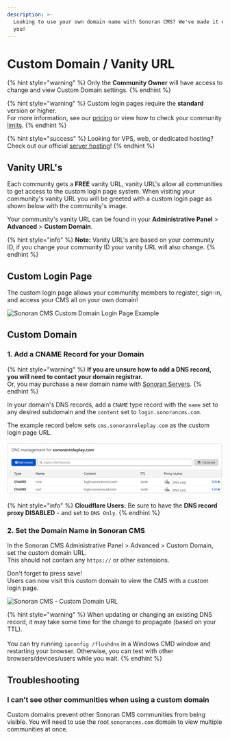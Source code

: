 ```yaml
---
description: >-
  Looking to use your own domain name with Sonoran CMS? We've made it easy for
  you!
---
```


# Custom Domain / Vanity URL

{% hint style="warning" %}
Only the **Community Owner** will have access to change and view Custom Domain settings.
{% endhint %}

{% hint style="warning" %}
Custom login pages require the **standard** version or higher.\
For more information, see our [pricing](../../pricing/pricing-faq/) or view how to check your community [limits](../getting-started/view-your-limits.md).
{% endhint %}

{% hint style="success" %}
Looking for VPS, web, or dedicated hosting? Check out our official [server hosting](../../other-products/server-hosting.md)!
{% endhint %}

## Vanity URL's

Each community gets a **FREE** vanity URL, vanity URL's allow all communities to get access to the custom login page system. When visiting your community's vanity URL you will be greeted with a custom login page as shown below with the community's image.

Your community's vanity URL can be found in your **Administrative Panel** > **Advanced** > **Custom Domain**.

{% hint style="info" %}
**Note:** Vanity URL's are based on your community ID, if you change your community ID your vanity URL will also change.
{% endhint %}

## Custom Login Page

The custom login page allows your community members to register, sign-in, and access your CMS all on your own domain!

![Sonoran CMS Custom Domain Login Page Example](https://i.imgur.com/0uGuRyU.png)

## Custom Domain

### 1. Add a CNAME Record for your Domain

{% hint style="warning" %}
**If you are unsure how to add a DNS record, you will need to contact your domain registrar.**\
Or, you may purchase a new domain name with [Sonoran Servers](https://sonoranservers.com/cart.php?a=add\&domain=register).
{% endhint %}

In your domain's DNS records, add a `CNAME` type record with the `name` set to any desired subdomain and the `content` set to `login.sonorancms.com`.

The example record below sets `cms.sonoranroleplay.com` as the custom login page URL.

![Cloudflare - DNS Record ](<../../.gitbook/assets/unknown (10).png>)

{% hint style="info" %}
**Cloudflare Users:** Be sure to have the **DNS record proxy DISABLED** - and set to `DNS Only`.
{% endhint %}

### 2. Set the Domain Name in Sonoran CMS

In the Sonoran CMS Administrative Panel > Advanced > Custom Domain, set the custom domain URL.\
This should not contain any `https://` or other extensions.

Don't forget to press save!\
Users can now visit this custom domain to view the CMS with a custom login page.

![Sonoran CMS - Custom Domain URL](../../.gitbook/assets/brave\_hWyhBJOQAb.png)

{% hint style="warning" %}
When updating or changing an existing DNS record, it may take some time for the change to propagate (based on your TTL).\
\
You can try running `ipconfig /flushdns` in a Windows CMD window and restarting your browser. Otherwise, you can test with other browsers/devices/users while you wait.
{% endhint %}

## Troubleshooting

### I can't see other communities when using a custom domain

Custom domains prevent other Sonoran CMS communities from being visible. You will need to use the root `sonorancms.com` domain to view multiple communities at once.
